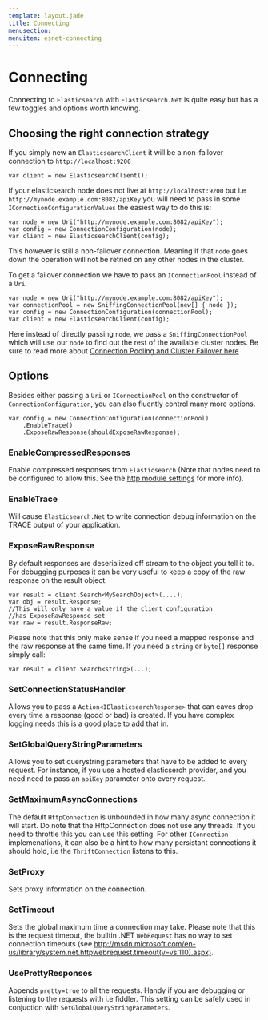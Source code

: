 ```yaml
---
template: layout.jade
title: Connecting
menusection: 
menuitem: esnet-connecting
---
```


# Connecting

Connecting to `Elasticsearch` with `Elasticsearch.Net` is quite easy but has a few toggles and options worth knowing.

## Choosing the right connection strategy

If you simply new an `ElasticsearchClient` it will be a non-failover connection to `http://localhost:9200`

    var client = new ElasticsearchClient();

If your elasticsearch node does not live at `http://localhost:9200` but i.e `http://mynode.example.com:8082/apiKey` 
you will need to pass in some `IConnectionConfigurationValues` the easiest way to do this is:

    var node = new Uri("http://mynode.example.com:8082/apiKey");
    var config = new ConnectionConfiguration(node);
    var client = new ElasticsearchClient(config);

This however is still a non-failover connection. Meaning if that `node` goes down the operation will not be retried on any other nodes in the cluster.

To get a failover connection we have to pass an `IConnectionPool` instead of a `Uri`.

    var node = new Uri("http://mynode.example.com:8082/apiKey");
    var connectionPool = new SniffingConnectionPool(new[] { node });
    var config = new ConnectionConfiguration(connectionPool);
    var client = new ElasticsearchClient(config);

Here instead of directly passing `node`, we pass a `SniffingConnectionPool` which will use our `node` to find out the rest of the available cluster nodes.
Be sure to read more about [Connection Pooling and Cluster Failover here](/elasticsearch-net/cluster-failover.html)


## Options

Besides either passing a `Uri` or `IConnectionPool` on the constructor of `ConnectionConfiguration`, you can also fluently control many more options.

    var config = new ConnectionConfiguration(connectionPool)
        .EnableTrace()
        .ExposeRawResponse(shouldExposeRawResponse);

### EnableCompressedResponses
Enable compressed responses from `Elasticsearch` (Note that nodes need to be configured to allow this.  See the [http module settings](http://www.elasticsearch.org/guide/en/elasticsearch/reference/current/modules-http.html) for more info).

### EnableTrace
Will cause `Elasticsearch.Net` to write connection debug information on the TRACE output of your application.

### ExposeRawResponse
By default responses are deserialized off stream to the object you tell it to. For debugging purposes it can be very useful to keep a copy of the raw response on the result object. 

    var result = client.Search<MySearchObject>(....);
    var obj = result.Response;
    //This will only have a value if the client configuration
    //has ExposeRawResponse set
    var raw = result.ResponseRaw;

Please note that this only make sense if you need a mapped response and the raw response at the same time. If you need a `string` or `byte[]` response simply call:

    var result = client.Search<string>(...);

### SetConnectionStatusHandler
Allows you to pass a `Action<IElasticsearchResponse>` that can eaves drop every time a response (good or bad) is created. If you have complex logging needs 
this is a good place to add that in.

### SetGlobalQueryStringParameters
Allows you to set querystring parameters that have to be added to every request. For instance, if you use a hosted elasticserch provider, and you need need to pass an `apiKey` parameter onto every request.

### SetMaximumAsyncConnections
The default `HttpConnection` is unbounded in how many async connection it will start. Do note that the HttpConnection does not use any threads. If you need to throttle this you can use this setting. For other `IConnection` implemenations, it can also be a hint to how many persistant connections it should hold, i.e the `ThriftConnection` listens to this.

### SetProxy
Sets proxy information on the connection.

### SetTimeout
Sets the global maximum time a connection may take. Please note that this is the request timeout, the builtin .NET `WebRequest` has no way to set connection timeouts (see http://msdn.microsoft.com/en-us/library/system.net.httpwebrequest.timeout(v=vs.110).aspx).

### UsePrettyResponses
Appends `pretty=true` to all the requests. Handy if you are debugging or listening to the requests with i.e fiddler. This setting can be safely used in conjuction with `SetGlobalQueryStringParameters`.
